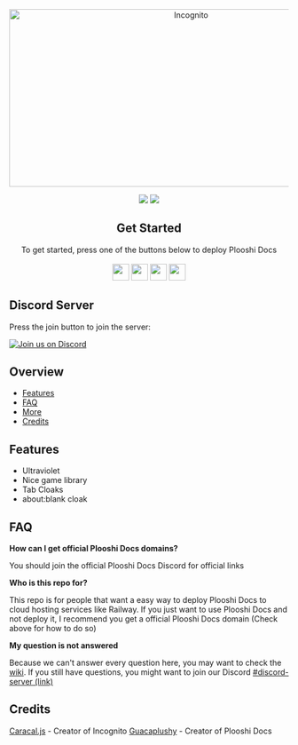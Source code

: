 <div align="center">
         
<img src="https://socialify.git.ci/plooshi/Docs/image?description=1&descriptionEditable=Evade%20censorship&font=Inter&forks=1&issues=1&logo=https%3A%2F%2Fraw.githubusercontent.com%2Fplooshi%2FDocs%2Fmain%2Fstatic%2Findex.svg&name=1&owner=1&pattern=Solid&stargazers=1&theme=Dark" alt="Incognito" width="640" height="320" />

<a href="" alt="Made with NodeJS"><img src="https://img.shields.io/badge/Made%20with-Node.JS-6DA55F?style=for-the-badge&logo=node.js&logoColor=white"></a> 
<a href="https://github.com/plooshi/Docs/graphs/contributors/" alt=""><img src="https://img.shields.io/github/contributors/plooshi/Docs?style=for-the-badge"></a>

</div>

<div align="center">
    <h2>Get Started</h2>
    <a>To get started, press one of the buttons below to deploy Plooshi Docs</a>
    <br>
    <br>
    <a href="https://render.com/deploy?repo=https://github.com/plooshi/Docs"><img height="30px" src="https://img.shields.io/badge/render-4f65f1.svg?style=for-the-badge&logo=render&logoColor=46e3b7"><img></a>
    <a href="https://repl.it/github/plooshi/Docs"><img height="30px" src="https://amethystnetwork-dev.github.io/assets/replit.svg"><img></a>
    <a href="https://railway.app/new/template/NZymFf?referralCode=cuXSLZ"><img height="30px" src="https://img.shields.io/badge/Railway-%234f0599.svg?style=for-the-badge&logo=railway&logoColor=white"><img></a>
    <a href="https://app.koyeb.com/deploy?type=git&repository=github.com/plooshi/Docs&branch=main&name=plooshidocs"><img height="30px" src="https://img.shields.io/badge/koyeb-121212.svg?style=for-the-badge&logo=koyeb&logoColor=87fcc4"><img></a>
</div>

## Discord Server

Press the join button to join the server:

[![Join us on Discord](https://invidget.switchblade.xyz/4P2AgBPYxw?theme=dark)](https://discord.gg/4P2AgBPYxw)

## Overview

- [Features](#features)
- [FAQ](#faq)
- [More](#more)
- [Credits](#credits)


## Features

- Ultraviolet
- Nice game library
- Tab Cloaks
- about:blank cloak

## FAQ

**How can I get official Plooshi Docs domains?**

You should join the official Plooshi Docs Discord for official links

**Who is this repo for?**

This repo is for people that want a easy way to deploy Plooshi Docs to cloud hosting services like Railway. If you just want to use Plooshi Docs and not deploy it, I recommend you get a official Plooshi Docs domain (Check above for how to do so)

**My question is not answered**

Because we can't answer every question here, you may want to check the [wiki](https://github.com/amethystnetwork-dev/Incognito/wiki). If you still have questions, you might want to join our Discord [#discord-server (link)](#discord-server)

## Credits

[Caracal.js](https://github.com/caracal-js) - Creator of Incognito
[Guacaplushy](https://github.com/guacaplushy) - Creator of Plooshi Docs
